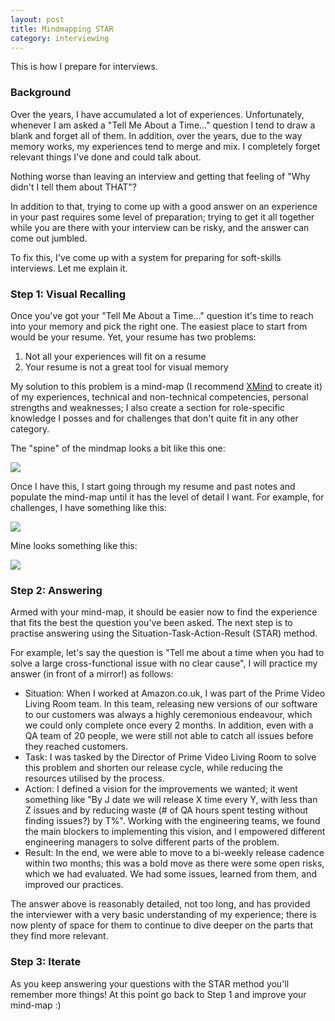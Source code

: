 ```yaml
---
layout: post
title: Mindmapping STAR
category: interviewing
---
```


This is how I prepare for interviews.

### Background

Over the years, I have accumulated a lot of experiences. Unfortunately, whenever I am asked a "Tell Me About a Time..." question I tend to draw a blank and forget all of them. In addition, over the years, due to the way memory works, my experiences tend to merge and mix. I completely forget relevant things I've done and could talk about.

Nothing worse than leaving an interview and getting that feeling of "Why didn't I tell them about THAT"?

In addition to that, trying to come up with a good answer on an experience in your past requires some level of preparation; trying to get it all together while you are there with your interview can be risky, and the answer can come out jumbled.

To fix this, I've come up with a system for preparing for soft-skills interviews. Let me explain it.

### Step 1: Visual Recalling

Once you've got your "Tell Me About a Time..." question it's time to reach into your memory and pick the right one. The easiest place to start from would be your resume. Yet, your resume has two problems:

1. Not all your experiences will fit on a resume
2. Your resume is not a great tool for visual memory

My solution to this problem is a mind-map (I recommend [XMind](https://www.xmind.net/) to create it) of my experiences, technical and non-technical competencies, personal strengths and weaknesses; I also create a section for role-specific knowledge I posses and for challenges that don't quite fit in any other category.

The "spine" of the mindmap looks a bit like this one:

<img src="{{site.url}}/img/interviewing/mindmap-spine.png">

Once I have this, I start going through my resume and past notes and populate the mind-map until it has the level of detail I want. For example, for challenges, I have something like this:

<img src="{{site.url}}/img/interviewing/mindmap-challenges.png">

Mine looks something like this:

<img src="{{site.url}}/img/interviewing/mindmap-complete.png">

### Step 2: Answering

Armed with your mind-map, it should be easier now to find the experience that fits the best the question you've been asked. The next step is to practise answering using the Situation-Task-Action-Result (STAR) method.

For example, let's say the question is "Tell me about a time when you had to solve a large cross-functional issue with no clear cause", I will practice my answer (in front of a mirror!) as follows:

- Situation: When I worked at Amazon.co.uk, I was part of the Prime Video Living Room team. In this team, releasing new versions of our software to our customers was always a highly ceremonious endeavour, which we could only complete once every 2 months. In addition, even with a QA team of 20 people, we were still not able to catch all issues before they reached customers.
- Task: I was tasked by the Director of Prime Video Living Room to solve this problem and shorten our release cycle, while reducing the resources utilised by the process.
- Action: I defined a vision for the improvements we wanted; it went something like "By J date we will release X time every Y, with less than Z issues and by reducing waste (# of QA hours spent testing without finding issues?) by T%". Working with the engineering teams, we found the main blockers to implementing this vision, and I empowered different engineering managers to solve different parts of the problem.
- Result: In the end, we were able to move to a bi-weekly release cadence within two months; this was a bold move as there were some open risks, which we had evaluated. We had some issues, learned from them, and improved our practices.

The answer above is reasonably detailed, not too long, and has provided the interviewer with a very basic understanding of my experience; there is now plenty of space for them to continue to dive deeper on the parts that they find more relevant.

### Step 3: Iterate

As you keep answering your questions with the STAR method you'll remember more things! At this point go back to Step 1 and improve your mind-map :)
